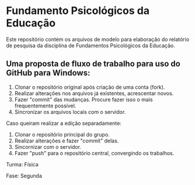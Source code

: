 Fundamento Psicológicos da Educação
===================================

Este repositório contém os arquivos de modelo para elaboração do relatório de pesquisa
da disciplina de Fundamentos Psicológicos da Educação.

Uma proposta de fluxo de trabalho para uso do GitHub para Windows:
------------------------------------------------------------------

1. Clonar o repositório original após criação de uma conta (fork).
2. Realizar alterações nos arquivos já existentes, acrescentar novos.
3. Fazer "commit" das mudanças. Procure fazer isso o mais frequentemente possível.
4. Sincronizar os arquivos locais com o servidor.

Caso queiram realizar a edição separadamente:

1. Clonar o repositório principal do grupo.
2. Realizar alterações e fazer "commit" delas.
3. Sincornizar com o servidor.
4. Fazer "push" para o repositório central, convergindo os trabalhos.


Turma: Física

Fase: Segunda
